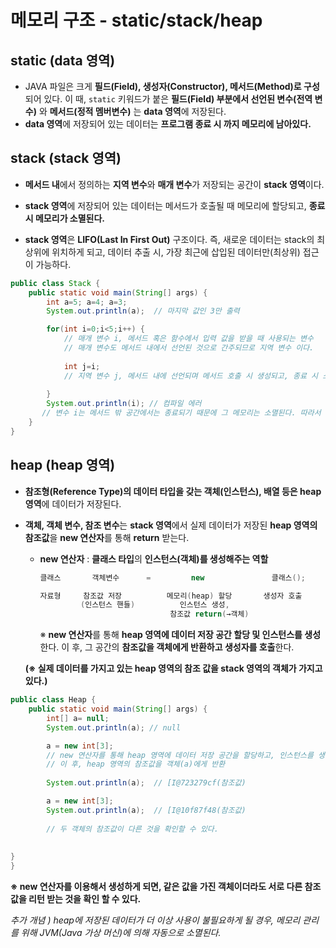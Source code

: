 # 메모리 구조 - static/stack/heap



## static (data 영역)

- JAVA 파일은 크게 **필드(Field), 생성자(Constructor), 메서드(Method)로 구성**되어 있다. 이 때, `static` 키워드가 붙은 **필드(Field) 부분에서 선언된 변수(전역 변수)** 와 **메서드(정적 멤버변수)** 는 **data 영역**에 저장된다.
- **data 영역**에 저장되어 있는 데이터는 **프로그램 종료 시 까지 메모리에 남아있다.**




## stack (stack 영역)

- **메서드 내**에서 정의하는 **지역 변수**와 **매개 변수**가 저장되는 공간이 **stack 영역**이다.
- **stack 영역**에 저장되어 있는 데이터는 메서드가 호출될 때 메모리에 할당되고, **종료 시 메모리가 소멸된다.**



- **stack 영역**은 **LIFO(Last In First Out)** 구조이다. 즉, 새로운 데이터는 stack의 최상위에 위치하게 되고, 데이터 추출 시, 가장 최근에 삽입된 데이터만(최상위) 접근이 가능하다.

```java
public class Stack {
    public static void main(String[] args) {
        int a=5; a=4; a=3;
        System.out.println(a);	// 마지막 값인 3만 출력

        for(int i=0;i<5;i++) {	
            // 매개 변수 i, 메서드 혹은 함수에서 입력 값을 받을 때 사용되는 변수
            // 매개 변수도 메서드 내에서 선언된 것으로 간주되므로 지역 변수 이다.
            
            int j=i;
            // 지역 변수 j, 메서드 내에 선언되며 메서드 호출 시 생성되고, 종료 시 소멸된다.
           
        }
        System.out.println(i); // 컴파일 에러
       // 변수 i는 메서드 밖 공간에서는 종료되기 때문에 그 메모리는 소멸된다. 따라서 컴파일 에러 발생
    }
}

```





## heap (heap 영역)

- **참조형(Reference Type)의 데이터 타입을 갖는 객체(인스턴스), 배열 등은 heap 영역**에 데이터가 저장된다.

- **객체, 객체 변수, 참조 변수**는 **stack 영역**에서 실제 데이터가 저장된 **heap 영역의 참조값**을 **new 연산자**를 통해 **return** 받는다. 

  - **new 연산자** : **클래스 타입**의 **인스턴스(객체)를 생성해주는 역할**

    ```java
    클래스		  객체변수		=		  new				클래스();
    
    자료형		참조값 저장			메모리(heap) 할당	   생성자 호출
        	 (인스턴스 핸들)			인스턴스 생성,
    							 참조값 return(→객체)
    ```

    ※ **new 연산자**를 통해 **heap 영역에 데이터 저장 공간 할당 및 인스턴스를 생성**한다. 이 후, 그 공간의 **참조값을 객체에게 반환하고 생성자를 호출**한다.

    

  **(※ 실제 데이터를 가지고 있는 heap 영역의 참조 값을 stack 영역의 객체가 가지고 있다.)**



```java
public class Heap {
    public static void main(String[] args) {
        int[] a= null;
        System.out.println(a); // null

        a = new int[3];	
        // new 연산자를 통해 heap 영역에 데이터 저장 공간을 할당하고, 인스턴스를 생성
        // 이 후, heap 영역의 참조값을 객체(a)에게 반환
        
        System.out.println(a);	// [I@723279cf(참조값)

   		a = new int[3];
        System.out.println(a);	// [I@10f87f48(참조값)
        
        // 두 객체의 참조값이 다른 것을 확인할 수 있다.
        
        
}
}
```

**※ new 연산자를 이용해서 생성하게 되면, 같은 값을 가진 객체이더라도 서로 다른 참조값을 리턴 받는 것을 확인 할 수 있다.**



_추가 개념 )  heap에 저장된 데이터가 더 이상 사용이 불필요하게 될 경우, 메모리 관리를 위해 JVM(Java 가상 머신)에 의해 자동으로 소멸된다._

